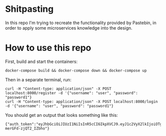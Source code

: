 # Shitpasting

In this repo I'm trying to recreate the functionality provided by Pastebin, in order to apply some microservices knowledge into the design.

# How to use this repo

First, build and start the containers:

```shell
docker-compose build && docker-compose down && docker-compose up
```

Then in a separate terminal, run:

```shell
curl -H "Content-type: application/json" -X POST localhost:8000/register -d '{"username": "user", "password": "password1"}
curl -H "Content-type: application/json" -X POST localhost:8000/login -d '{"username": "user", "password": "password1"}
```

You should get an output that looks something like this:

```shell
{"auth_token":"eyJhbGciOiJIUzI1NiIsInR5cCI6IkpXVCJ9.eyJ1c2VyX2lkIjoiOTgwYjM2NGYtMmU2NC00ZTQ1LWEwN2EtNTBkZjJmZGU5M2NlIiwiZXhwIjoxNjkwOTgzNDIxfQ.HUYQd24CYplB_Is2BPL4AahB-merGFd-zjQT2_IZbho"}
```
